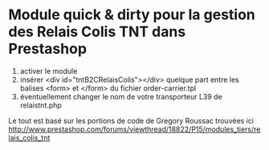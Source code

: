 # Module quick & dirty pour la gestion des Relais Colis TNT dans Prestashop

1. activer le module
2. insérer &lt;div id=&quot;tntB2CRelaisColis&quot;&gt;&lt;/div&gt; quelque part entre les balises &lt;form&gt; et &lt;/form&gt; du fichier order-carrier.tpl
3. éventuellement changer le nom de votre transporteur L39 de relaistnt.php

Le tout est basé sur les portions de code de Gregory Roussac trouvées ici 
http://www.prestashop.com/forums/viewthread/18822/P15/modules_tiers/relais_colis_tnt